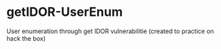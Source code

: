 # getIDOR-UserEnum
User enumeration through get IDOR vulnerabilitie (created to practice on hack the box) 
